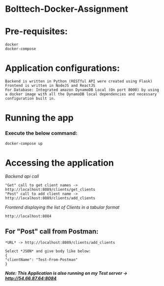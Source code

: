 # Bolttech-Docker-Assignment

# Pre-requisites:

```
docker
docker-compose
```

# Application configurations:

```
Backend is written in Python (RESTful API were created using Flask)
Frontend is written in NodeJS and ReactJS
For Database: Integrated amazon DynamoDB Local (On port 8000) by using a docker image with all the DynamoDB local dependencies and necessary configuration built in.

```

# Running the app

### Execute the below command:

```
docker-compose up
```

# Accessing the application

*Backend api call*
```
"Get" call to get client names -> http://localhost:8089/clients/get_clients
"Post" call to add client name -> http://localhost:8089/clients/add_clients
```

*Frontend displaying the list of Clients in a tabular format*
```
http://localhost:8084 
```

## For "Post" call from Postman:

```
*URL* -> http://localhost:8089/clients/add_clients

Select *JSON* and give body like below:
{
"clientName": "Test-From-Postman"
}

```

***Note: This Application is also running on my Test server -> http://54.66.87.64:8084***
